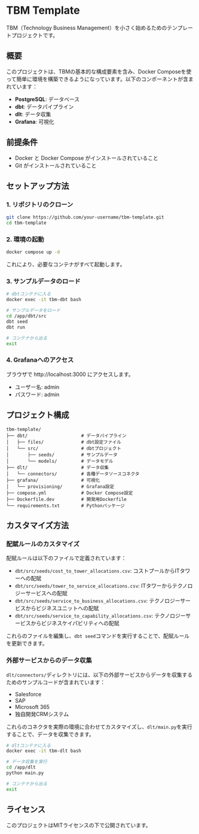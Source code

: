 # TBM Template

TBM（Technology Business Management）を小さく始めるためのテンプレートプロジェクトです。

## 概要

このプロジェクトは、TBMの基本的な構成要素を含み、Docker Composeを使って簡単に環境を構築できるようになっています。以下のコンポーネントが含まれています：

- **PostgreSQL**: データベース
- **dbt**: データパイプライン
- **dlt**: データ収集
- **Grafana**: 可視化

## 前提条件

- Docker と Docker Compose がインストールされていること
- Git がインストールされていること

## セットアップ方法

### 1. リポジトリのクローン

```bash
git clone https://github.com/your-username/tbm-template.git
cd tbm-template
```

### 2. 環境の起動

```bash
docker compose up -d
```

これにより、必要なコンテナがすべて起動します。

### 3. サンプルデータのロード

```bash
# dbtコンテナに入る
docker exec -it tbm-dbt bash

# サンプルデータをロード
cd /app/dbt/src
dbt seed
dbt run

# コンテナから出る
exit
```

### 4. Grafanaへのアクセス

ブラウザで http://localhost:3000 にアクセスします。

- ユーザー名: admin
- パスワード: admin

## プロジェクト構成

```
tbm-template/
├── dbt/                    # データパイプライン
│   ├── files/              # dbt設定ファイル
│   └── src/                # dbtプロジェクト
│       ├── seeds/          # サンプルデータ
│       └── models/         # データモデル
├── dlt/                    # データ収集
│   └── connectors/         # 各種データソースコネクタ
├── grafana/                # 可視化
│   └── provisioning/       # Grafana設定
├── compose.yml             # Docker Compose設定
├── Dockerfile.dev          # 開発用Dockerfile
└── requirements.txt        # Pythonパッケージ
```

## カスタマイズ方法

### 配賦ルールのカスタマイズ

配賦ルールは以下のファイルで定義されています：

- `dbt/src/seeds/cost_to_tower_allocations.csv`: コストプールからITタワーへの配賦
- `dbt/src/seeds/tower_to_service_allocations.csv`: ITタワーからテクノロジーサービスへの配賦
- `dbt/src/seeds/service_to_business_allocations.csv`: テクノロジーサービスからビジネスユニットへの配賦
- `dbt/src/seeds/service_to_capability_allocations.csv`: テクノロジーサービスからビジネスケイパビリティへの配賦

これらのファイルを編集し、`dbt seed`コマンドを実行することで、配賦ルールを更新できます。

### 外部サービスからのデータ収集

`dlt/connectors/`ディレクトリには、以下の外部サービスからデータを収集するためのサンプルコードが含まれています：

- Salesforce
- SAP
- Microsoft 365
- 独自開発CRMシステム

これらのコネクタを実際の環境に合わせてカスタマイズし、`dlt/main.py`を実行することで、データを収集できます。

```bash
# dltコンテナに入る
docker exec -it tbm-dlt bash

# データ収集を実行
cd /app/dlt
python main.py

# コンテナから出る
exit
```

## ライセンス

このプロジェクトはMITライセンスの下で公開されています。
